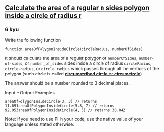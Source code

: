 <h2><a href=https://www.codewars.com/kata/5a58ca28e626c55ae000018a/train/javascript target="_blank">Calculate the area of a regular n sides polygon inside a circle of radius r</a></h2><h3>6 kyu</h3><p>Write the following function:  </p><pre><code class="language-javascript"><span class="cm-keyword">function</span> <span class="cm-def">areaOfPolygonInsideCircle</span>(<span class="cm-def">circleRadius</span>, <span class="cm-def">numberOfSides</span>)</code></pre><pre style="display: none;"><code class="language-haskell"><span class="cm-variable">areaOfPolygonInsideCircle</span> <span class="cm-keyword">::</span> <span class="cm-builtin">Double</span> <span class="cm-keyword">-&gt;</span> <span class="cm-builtin">Int</span> <span class="cm-keyword">-&gt;</span> <span class="cm-builtin">Double</span><span class="cm-variable">areaOfPolygonInsideCircle</span> <span class="cm-variable">circleRadius</span> <span class="cm-variable">numberOfSides</span> <span class="cm-keyword">=</span> <span class="cm-builtin">undefined</span></code></pre><pre style="display: none;"><code class="language-php"><span class="cm-keyword">function</span> <span class="cm-def">areaOfPolygonInsideCircle</span>(<span class="cm-variable-2">$circleRadius</span>, <span class="cm-variable-2">$numberOfSides</span>)</code></pre><pre style="display: none;"><code class="language-csharp"><span class="cm-keyword">public</span> <span class="cm-keyword">static</span> <span class="cm-type">double</span> <span class="cm-def">AreaOfPolygonInsideCircle</span>(<span class="cm-type">double</span> <span class="cm-variable">circleRadius</span>, <span class="cm-type">int</span> <span class="cm-variable">numberOfSides</span>)</code></pre><pre style="display: none;"><code class="language-clojure"><span class="cm-bracket">(</span><span class="cm-keyword">defn</span> <span class="cm-variable">area-of-polygon-inside-circle</span> <span class="cm-bracket">[</span><span class="cm-variable">circle-radius</span> <span class="cm-variable">number-of-sides</span><span class="cm-bracket">]</span></code></pre><pre style="display: none;"><code class="language-python"><span class="cm-keyword">def</span> <span class="cm-def">area_of_inscribed_polygon</span>(<span class="cm-variable">circle_radius</span>, <span class="cm-variable">number_of_sides</span>):</code></pre><pre style="display: none;"><code class="language-elixir"><span class="cm-keyword">def</span> <span class="cm-def">area_of_polygon_inside_circle</span>(<span class="cm-variable">circle_radius</span>, <span class="cm-variable">number_of_sides</span>) <span class="cm-keyword">do</span></code></pre><pre style="display: none;"><code class="language-ruby"><span class="cm-keyword">def</span> <span class="cm-def">area_of_polygon_inside_circle</span>(<span class="cm-variable">circle_radius</span>, <span class="cm-variable">number_of_sides</span>)</code></pre><pre style="display: none;"><code class="language-crystal"><span class="cm-keyword">def</span> <span class="cm-def">area_of_polygon_inside_circle</span>(<span class="cm-variable">circle_radius</span>, <span class="cm-variable">number_of_sides</span>)</code></pre><pre style="display: none;"><code class="language-groovy"><span class="cm-keyword">static</span> <span class="cm-keyword">double</span> <span class="cm-variable">areaOfPolygonInsideCircle</span>(<span class="cm-variable">circleRadius</span>, <span class="cm-variable">numberOfSides</span>)</code></pre><pre style="display: none;"><code class="language-cpp"><span class="cm-type">double</span> <span class="cm-def">areaOfPolygonInsideCircle</span> (<span class="cm-type">double</span> <span class="cm-variable">circleRadius</span> , <span class="cm-type">int</span> <span class="cm-variable">numberOfSides</span>)</code></pre><pre style="display: none;"><code class="language-swift"><span class="cm-variable">areaOfPolygonInsideCircle</span><span class="cm-punctuation">(</span><span class="cm-atom">_</span> <span class="cm-variable">circleRadius</span><span class="cm-punctuation">:</span> <span class="cm-variable-2">Double</span><span class="cm-punctuation">,</span> <span class="cm-atom">_</span> <span class="cm-variable">numberOfSides</span><span class="cm-punctuation">:</span> <span class="cm-variable-2">Int</span><span class="cm-punctuation">)</span> <span class="cm-operator">-</span><span class="cm-operator">&gt;</span> <span class="cm-variable-2">Double</span></code></pre><pre style="display: none;"><code class="language-objc"><span class="cm-type">double</span> <span class="cm-def">area_of_polygon_inside_circle</span>(<span class="cm-type">double</span> <span class="cm-variable">circle_radius</span>, <span class="cm-type">int</span> <span class="cm-variable">number_of_sides</span>);</code></pre><pre style="display: none;"><code class="language-c"><span class="cm-type">double</span> <span class="cm-def">area_of_polygon_inside_circle</span>(<span class="cm-type">double</span> <span class="cm-variable">circle_radius</span>, <span class="cm-type">int</span> <span class="cm-variable">number_of_sides</span>);</code></pre><pre style="display: none;"><code class="language-dart"><span class="cm-builtin">double</span> <span class="cm-variable">areaOfPolygonInsideCircle</span>(<span class="cm-builtin">double</span> <span class="cm-variable">circleRadius</span>, <span class="cm-builtin">int</span> <span class="cm-variable">numberOfSides</span>)</code></pre><pre style="display: none;"><code class="language-coffeescript"><span class="cm-variable">areaOfPolygonInsideCircle</span> <span class="cm-punctuation">=</span> <span class="cm-punctuation">(</span><span class="cm-variable">circleRadius</span><span class="cm-punctuation">,</span> <span class="cm-variable">numberOfSides</span><span class="cm-punctuation">)</span></code></pre><pre style="display: none;"><code class="language-typescript"><span class="cm-keyword">export</span> <span class="cm-keyword">function</span> <span class="cm-def">areaOfPolygonInsideCircle</span>(<span class="cm-def">circleRadius</span>: <span class="cm-type">number</span>, <span class="cm-def">numberOfSides</span>: <span class="cm-type">number</span>): <span class="cm-type">number</span></code></pre><pre style="display: none;"><code class="language-java"><span class="cm-keyword">public</span> <span class="cm-keyword">static</span> <span class="cm-type">double</span> <span class="cm-def">areaOfPolygonInsideCircle</span>(<span class="cm-type">double</span> <span class="cm-variable">circleRadius</span>, <span class="cm-type">int</span> <span class="cm-variable">numberOfSides</span>) </code></pre><pre style="display: none;"><code class="language-coffeescript"><span class="cm-variable">areaOfPolygonInsideCircle</span> <span class="cm-punctuation">=</span> <span class="cm-punctuation">(</span><span class="cm-variable">circleRadius</span><span class="cm-punctuation">,</span> <span class="cm-variable">numberOfSides</span><span class="cm-punctuation">)</span></code></pre><pre style="display: none;"><code class="language-go"><span class="cm-keyword">func</span> <span class="cm-variable">AreaOfPolygonInsideCircle</span>(<span class="cm-variable">circleRadius</span> <span class="cm-keyword">float64</span>, <span class="cm-variable">numberOfSides</span> <span class="cm-keyword">int</span>) <span class="cm-keyword">float64</span></code></pre><pre style="display: none;"><code class="language-nasm">area_of_polygon_inside_circle(circle_radius, number_of_sides)</code></pre><pre style="display: none;"><code class="language-rust"><span class="cm-keyword">fn</span> <span class="cm-def">area_of_polygon_inside_circle</span>(<span class="cm-variable">circle_radius</span>: <span class="cm-atom">f64</span>, <span class="cm-variable">number_of_sides</span>: <span class="cm-atom">i32</span>) <span class="cm-operator">-&gt;</span> <span class="cm-atom">f64</span></code></pre><p>It should calculate the area of a regular polygon of <code>numberOfSides</code>, <code>number-of-sides</code>, or <code>number_of_sides</code> sides inside a circle of radius <code>circleRadius</code>, <code>circle-radius</code>, or <code>circle_radius</code> which passes through all the vertices of the polygon (such circle is called <a href="https://en.wikipedia.org/wiki/Circumscribed_circle" data-turbolinks="false" target="_blank"><strong>circumscribed circle</strong> or <strong>circumcircle</strong></a>).</p><p>The answer should be a number rounded to 3 decimal places. </p><p>Input :: Output Examples </p><pre><code class="language-javascript"><span class="cm-variable">areaOfPolygonInsideCircle</span>(<span class="cm-number">3</span>, <span class="cm-number">3</span>) <span class="cm-comment">// returns 11.691</span><span class="cm-variable">areaOfPolygonInsideCircle</span>(<span class="cm-number">5.8</span>, <span class="cm-number">7</span>) <span class="cm-comment">// returns 92.053</span><span class="cm-variable">areaOfPolygonInsideCircle</span>(<span class="cm-number">4</span>, <span class="cm-number">5</span>) <span class="cm-comment">// returns 38.042</span></code></pre><pre style="display: none;"><code class="language-haskell"><span class="cm-variable">areaOfPolygonInsideCircle</span> <span class="cm-number">3</span> <span class="cm-number">3</span> <span class="cm-comment">-- returns 11.691</span><span class="cm-variable">areaOfPolygonInsideCircle</span> <span class="cm-number">5.8</span> <span class="cm-number">7</span> <span class="cm-comment">-- returns 92.053</span><span class="cm-variable">areaOfPolygonInsideCircle</span> <span class="cm-number">4</span> <span class="cm-number">5</span> <span class="cm-comment">-- returns 38.042</span></code></pre><pre style="display: none;"><code class="language-dart"><span class="cm-variable">areaOfPolygonInsideCircle</span>(<span class="cm-number">3.0</span>, <span class="cm-number">3</span>) <span class="cm-comment">// returns 11.691</span><span class="cm-variable">areaOfPolygonInsideCircle</span>(<span class="cm-number">5.8</span>, <span class="cm-number">7</span>) <span class="cm-comment">// returns 92.053</span><span class="cm-variable">areaOfPolygonInsideCircle</span>(<span class="cm-number">4.0</span>, <span class="cm-number">5</span>) <span class="cm-comment">// returns 38.042</span></code></pre><pre style="display: none;"><code class="language-php"><span class="cm-variable">areaOfPolygonInsideCircle</span>(<span class="cm-number">3</span>, <span class="cm-number">3</span>) <span class="cm-comment">// returns 11.691</span><span class="cm-variable">areaOfPolygonInsideCircle</span>(<span class="cm-number">5.8</span>, <span class="cm-number">7</span>) <span class="cm-comment">// returns 92.053</span><span class="cm-variable">areaOfPolygonInsideCircle</span>(<span class="cm-number">4</span>, <span class="cm-number">5</span>) <span class="cm-comment">// returns 38.042</span></code></pre><pre style="display: none;"><code class="language-cpp"><span class="cm-variable">areaOfPolygonInsideCircle</span> (<span class="cm-number">3</span>, <span class="cm-number">3</span>) <span class="cm-comment">// returns 11.691</span><span class="cm-variable">areaOfPolygonInsideCircle</span> (<span class="cm-number">5.8</span>, <span class="cm-number">7</span>) <span class="cm-comment">// returns 92.053</span><span class="cm-variable">areaOfPolygonInsideCircle</span> (<span class="cm-number">4</span>, <span class="cm-number">5</span>) <span class="cm-comment">// returns 38.042</span></code></pre><pre style="display: none;"><code class="language-groovy"><span class="cm-variable">areaOfPolygonInsideCircle</span>(<span class="cm-number">3</span>, <span class="cm-number">3</span>) <span class="cm-comment">// returns 11.691</span><span class="cm-variable">areaOfPolygonInsideCircle</span>(<span class="cm-number">5.8</span>, <span class="cm-number">7</span>) <span class="cm-comment">// returns 92.053</span><span class="cm-variable">areaOfPolygonInsideCircle</span>(<span class="cm-number">4</span>, <span class="cm-number">5</span>) <span class="cm-comment">// returns 38.042</span></code></pre><pre style="display: none;"><code class="language-csharp"><span class="cm-variable">AreaOfPolygonInsideCircle</span>(<span class="cm-number">3</span>, <span class="cm-number">3</span>) <span class="cm-comment">// returns 11.691</span><span class="cm-variable">AreaOfPolygonInsideCircle</span>(<span class="cm-number">5.8</span>, <span class="cm-number">7</span>) <span class="cm-comment">// returns 92.053</span><span class="cm-variable">AreaOfPolygonInsideCircle</span>(<span class="cm-number">4</span>, <span class="cm-number">5</span>) <span class="cm-comment">// returns 38.042</span></code></pre><pre style="display: none;"><code class="language-python"><span class="cm-variable">area_of_inscribed_polygon</span>(<span class="cm-number">3</span>, <span class="cm-number">3</span>) <span class="cm-comment"># returns 11.691342951089922</span><span class="cm-variable">area_of_inscribed_polygon</span>(<span class="cm-number">5.8</span>, <span class="cm-number">7</span>) <span class="cm-comment"># returns 92.05283874578583</span><span class="cm-variable">area_of_inscribed_polygon</span>(<span class="cm-number">4</span>, <span class="cm-number">5</span>) <span class="cm-comment"># returns 38.04226065180614</span></code></pre><pre style="display: none;"><code class="language-elixir"><span class="cm-variable">area_of_polygon_inside_circle</span>(<span class="cm-number">3</span>, <span class="cm-number">3</span>) <span class="cm-comment"># returns 11.691</span><span class="cm-variable">area_of_polygon_inside_circle</span>(<span class="cm-number">5.8</span>, <span class="cm-number">7</span>) <span class="cm-comment"># returns 92.053</span><span class="cm-variable">area_of_polygon_inside_circle</span>(<span class="cm-number">4</span>, <span class="cm-number">5</span>) <span class="cm-comment"># returns 38.042</span></code></pre><pre style="display: none;"><code class="language-clojure"><span class="cm-bracket">(</span><span class="cm-builtin">area-of-polygon-inside-circle</span> <span class="cm-number">3</span> <span class="cm-number">3</span><span class="cm-bracket">)</span> <span class="cm-comment">; returns 11.691</span><span class="cm-bracket">(</span><span class="cm-builtin">area-of-polygon-inside-circle</span> <span class="cm-number">5.8</span> <span class="cm-number">7</span><span class="cm-bracket">)</span> <span class="cm-comment">; returns 92.053</span><span class="cm-bracket">(</span><span class="cm-builtin">area-of-polygon-inside-circle</span> <span class="cm-number">4</span> <span class="cm-number">5</span><span class="cm-bracket">)</span> <span class="cm-comment">; returns 38.042</span></code></pre><pre style="display: none;"><code class="language-objc"><span class="cm-variable">area_of_polygon_inside_circle</span>(<span class="cm-number">3</span>, <span class="cm-number">3</span>); <span class="cm-comment">// =&gt; 11.691</span><span class="cm-variable">area_of_polygon_inside_circle</span>(<span class="cm-number">5.8</span>, <span class="cm-number">7</span>); <span class="cm-comment">// =&gt; 92.053</span><span class="cm-variable">area_of_polygon_inside_circle</span>(<span class="cm-number">4</span>, <span class="cm-number">5</span>); <span class="cm-comment">// =&gt; 38.042</span></code></pre><pre style="display: none;"><code class="language-c"><span class="cm-variable">area_of_polygon_inside_circle</span>(<span class="cm-number">3</span>, <span class="cm-number">3</span>); <span class="cm-comment">// =&gt; 11.691</span><span class="cm-variable">area_of_polygon_inside_circle</span>(<span class="cm-number">5.8</span>, <span class="cm-number">7</span>); <span class="cm-comment">// =&gt; 92.053</span><span class="cm-variable">area_of_polygon_inside_circle</span>(<span class="cm-number">4</span>, <span class="cm-number">5</span>); <span class="cm-comment">// =&gt; 38.042</span></code></pre><pre style="display: none;"><code class="language-swift"><span class="cm-variable">areaOfPolygonInsideCircle</span><span class="cm-punctuation">(</span><span class="cm-number">3</span><span class="cm-punctuation">,</span> <span class="cm-number">3</span><span class="cm-punctuation">)</span><span class="cm-punctuation">;</span> <span class="cm-comment">// =&gt; 11.691</span><span class="cm-variable">areaOfPolygonInsideCircle</span><span class="cm-punctuation">(</span><span class="cm-number">5.8</span><span class="cm-punctuation">,</span> <span class="cm-number">7</span><span class="cm-punctuation">)</span><span class="cm-punctuation">;</span> <span class="cm-comment">// =&gt; 92.053</span><span class="cm-variable">areaOfPolygonInsideCircle</span><span class="cm-punctuation">(</span><span class="cm-number">4</span><span class="cm-punctuation">,</span> <span class="cm-number">5</span><span class="cm-punctuation">)</span><span class="cm-punctuation">;</span> <span class="cm-comment">// =&gt; 38.042</span></code></pre><pre style="display: none;"><code class="language-ruby"><span class="cm-variable">area_of_polygon_inside_circle</span>(<span class="cm-number">3</span>, <span class="cm-number">3</span>) <span class="cm-comment"># returns 11.691</span><span class="cm-variable">area_of_polygon_inside_circle</span>(<span class="cm-number">5.8</span>, <span class="cm-number">7</span>) <span class="cm-comment"># returns 92.053</span><span class="cm-variable">area_of_polygon_inside_circle</span>(<span class="cm-number">4</span>, <span class="cm-number">5</span>) <span class="cm-comment"># returns 38.042</span></code></pre><pre style="display: none;"><code class="language-crystal"><span class="cm-variable">area_of_polygon_inside_circle</span>(<span class="cm-number">3</span>, <span class="cm-number">3</span>) <span class="cm-comment"># returns 11.691</span><span class="cm-variable">area_of_polygon_inside_circle</span>(<span class="cm-number">5.8</span>, <span class="cm-number">7</span>) <span class="cm-comment"># returns 92.053</span><span class="cm-variable">area_of_polygon_inside_circle</span>(<span class="cm-number">4</span>, <span class="cm-number">5</span>) <span class="cm-comment"># returns 38.042</span></code></pre><pre style="display: none;"><code class="language-coffeescript"><span class="cm-variable">areaOfPolygonInsideCircle</span><span class="cm-punctuation">(</span><span class="cm-number">3</span><span class="cm-punctuation">,</span> <span class="cm-number">3</span><span class="cm-punctuation">)</span> <span class="cm-comment"># returns 11.691</span><span class="cm-variable">areaOfPolygonInsideCircle</span><span class="cm-punctuation">(</span><span class="cm-number">5.8</span><span class="cm-punctuation">,</span> <span class="cm-number">7</span><span class="cm-punctuation">)</span> <span class="cm-comment"># returns 92.053</span><span class="cm-variable">areaOfPolygonInsideCircle</span><span class="cm-punctuation">(</span><span class="cm-number">4</span><span class="cm-punctuation">,</span> <span class="cm-number">5</span><span class="cm-punctuation">)</span> <span class="cm-comment"># returns 38.042</span></code></pre><pre style="display: none;"><code class="language-typescript"><span class="cm-variable">areaOfPolygonInsideCircle</span>(<span class="cm-number">3</span>, <span class="cm-number">3</span>) <span class="cm-comment">// returns 11.691</span><span class="cm-variable">areaOfPolygonInsideCircle</span>(<span class="cm-number">5.8</span>, <span class="cm-number">7</span>) <span class="cm-comment">// returns 92.053</span><span class="cm-variable">areaOfPolygonInsideCircle</span>(<span class="cm-number">4</span>, <span class="cm-number">5</span>) <span class="cm-comment">// returns 38.042</span></code></pre><pre style="display: none;"><code class="language-java"><span class="cm-variable">areaOfPolygonInsideCircle</span>(<span class="cm-number">3</span>, <span class="cm-number">3</span>) <span class="cm-comment">// returns 11.691</span><span class="cm-variable">areaOfPolygonInsideCircle</span>(<span class="cm-number">5.8</span>, <span class="cm-number">7</span>) <span class="cm-comment">// returns 92.053</span><span class="cm-variable">areaOfPolygonInsideCircle</span>(<span class="cm-number">4</span>, <span class="cm-number">5</span>) <span class="cm-comment">// returns 38.042</span></code></pre><pre style="display: none;"><code class="language-go"><span class="cm-variable">AreaOfPolygonInsideCircle</span>(<span class="cm-number">3</span>, <span class="cm-number">3</span>) <span class="cm-comment">// returns 11.691</span><span class="cm-variable">AreaOfPolygonInsideCircle</span>(<span class="cm-number">5.8</span>, <span class="cm-number">7</span>) <span class="cm-comment">// returns 92.053</span><span class="cm-variable">AreaOfPolygonInsideCircle</span>(<span class="cm-number">4</span>, <span class="cm-number">5</span>) <span class="cm-comment">// returns 38.042</span></code></pre><pre style="display: none;"><code class="language-nasm">area_of_polygon_inside_circle(<span class="cm-number">3</span>, <span class="cm-number">3</span>) <span class="cm-comment">; returns 11.691</span>area_of_polygon_inside_circle(<span class="cm-number">2</span>, <span class="cm-number">4</span>) <span class="cm-comment">; returns 8</span>area_of_polygon_inside_circle(<span class="cm-number">2</span>.5, <span class="cm-number">5</span>) <span class="cm-comment">; returns 14.86</span></code></pre><pre style="display: none;"><code class="language-rust"><span class="cm-variable">area_of_polygon_inside_circle</span>(<span class="cm-number">3.0</span>, <span class="cm-number">3</span>) <span class="cm-comment">// returns 11.691</span><span class="cm-variable">area_of_polygon_inside_circle</span>(<span class="cm-number">2.0</span>, <span class="cm-number">4</span>) <span class="cm-comment">// returns 8</span><span class="cm-variable">area_of_polygon_inside_circle</span>(<span class="cm-number">2.5</span>, <span class="cm-number">5</span>) <span class="cm-comment">// returns 14.86</span></code></pre><p>Note: if you need to use Pi in your code, use the native value of your language unless stated otherwise.</p>